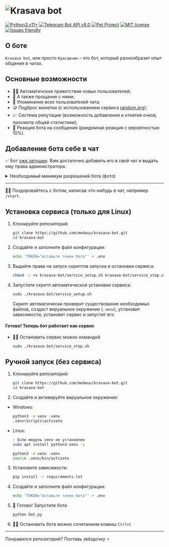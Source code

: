 # ![Krasava bot](https://github.com/user-attachments/assets/6ce39da9-8203-4217-adaa-958e0a8ccc08)

[![Python3.v11+](https://img.shields.io/badge/Python-v3.11+-ffde71)](https://www.python.org/)
[![Telegram Bot API v8.0](https://img.shields.io/badge/Telegram%20Bot%20API-v8.0-3ab2ee.svg)](https://core.telegram.org/bots/api)
[![Pet Project](https://img.shields.io/badge/Pet%20Project-🐶-fff)](https://github.com/medwuu)
[![MIT license](https://img.shields.io/badge/MIT%20license-⚖️-fff)](https://github.com/medwuu/krasava-bot/blob/main/LICENSE)
[![Issues friendly](https://img.shields.io/badge/Issues%20friendly-🤗-fff)](https://github.com/medwuu/krasava-bot/issues)

## О боте
`Krasava bot`, или просто `Красавчик` – это бот, который разнообразит опыт общения в чатах.

## Основные возможности
* 👋🏻 Автоматичское приветствие новых пользователей;
* 🫡 А также прощание с ними;
* 📢 Упоминание всех пользователей чата;
* 🪙 Подброс монетки (с использованием сервиса [random.org](https://random.org));
* 📈 Система репутации (возможность добавления и отнятия очков, просмотр общей статистики);
* 🤩 Реакция бота на сообщения (рандомная реакция с вероятностью 10%).

## Добавление бота себе в чат
✅ Бот [уже запущен](https://t.me/mirea_krasawa_bot). Вам достаточно добавить его в свой чат и выдать ему права администратора.
<details>
<summary>Необходимый минимум разрешений бота (фото)</summary>

![Изменение профиля группы, удаление и закрепление сообщений. По желанию можно добавить смешную должность боту](https://github.com/user-attachments/assets/4e475fe5-9165-424f-86e5-dcbc2cc66b64)
</details>

---
👋🏻 Поздоровайтесь с ботом, написав что-нибудь в чат, например `/start`.

## Установка сервиса (только для Linux)
1. Клонируйте репозиторий:
    ```bash
    git clone https://github.com/medwuu/krasava-bot.git
    cd krasava-bot
    ```

2. Создайте и заполните файл конфигурации:
    ```bash
    echo 'TOKEN="вставьте токен бота"' > .env
    ```

3. Выдайте права на запуск скриптов запуска и остановки сервиса:
    ```bash
    chmod -v +x krasava-bot/service_setup.sh krasava-bot/service_stop.sh
    ```

4. Запустите скритп автоматической установки сервиса:
    ```bash
    sudo ./krasava-bot/service_setup.sh
    ```
    Скрипт автоматически проверит существование необходимых файлов, создаст вируальное окружение (`.venv`), установит зависимости, установит сервис и запустит его

#### Готово! Теперь бот работает как сервис

- 🖐🏻 Остановить сервис можно командой
    ```bash
    sudo ./krasava-bot/service_stop.sh
    ```

## Ручной запуск (без сервиса)

1. Клонируйте репозиторий:
    ```bash
    git clone https://github.com/medwuu/krasava-bot.git
    cd krasava-bot
    ```

2. Создайте и активируйте вируальное окружение:
* Windows:
    ```bash
    python3 -m venv .venv
    .venv\Scripts\activate
    ```
* Linux:
    ```bash
    : Если модуль venv не установлен
    sudo apt install python3-venv -y

    python3 -m venv .venv
    source .venv/bin/activate
    ```

3. Установите зависимости:
    ```bash
    pip install -r requirements.txt
    ```

4. Создайте и заполните файл конфигурации:
    ```bash
    echo 'TOKEN="вставьте токен бота"' > .env
    ```

5. 🏁 Готово! Запустите бота
    ```bash
    python bot.py
    ```

6. 🖐🏻 Остановить бота можно сочетанием клавиш `Ctrl+C`

---

Понравился репозиторий? Поставь звёздочку ⭐